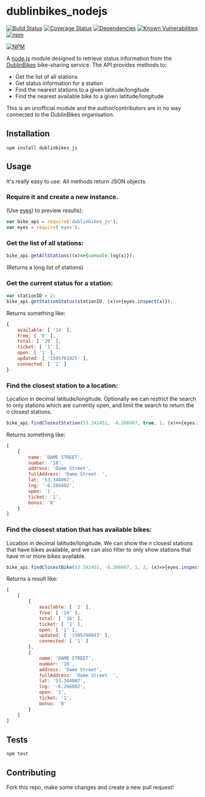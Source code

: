 dublinbikes_nodejs
=

[![Build Status](https://travis-ci.org/skhg/dublinbikes_nodejs.svg?branch=master)](https://travis-ci.org/skhg/dublinbikes_nodejs) [![Coverage Status](https://coveralls.io/repos/github/skhg/dublinbikes_nodejs/badge.svg?branch=master)](https://coveralls.io/github/skhg/dublinbikes_nodejs?branch=master) [![Dependencies](https://david-dm.org/skhg/dublinbikes_nodejs.svg)](https://david-dm.org/skhg/dublinbikes_nodejs.svg) [![Known Vulnerabilities](https://snyk.io/test/github/skhg/dublinbikes_nodejs/badge.svg)](https://snyk.io/test/github/skhg/dublinbikes_nodejs) [![npm](https://img.shields.io/npm/dt/dublinbikes_js.svg)](https://www.npmjs.com/package/dublinbikes_js)

[![NPM](https://nodei.co/npm/dublinbikes_js.png)](https://nodei.co/npm/dublinbikes_js/)

A [node.js](https://nodejs.org/en/) module designed to retrieve status information from the [DublinBikes](http://www.dublinbikes.ie/) bike-sharing service. The API provides methods to:
* Get the list of all stations
* Get status information for a station
* Find the nearest stations to a given latitude/longitude
* Find the nearest available bike to a given latitude/longitude

This is an unofficial module and the author/contributors are in no way connected to the DublinBikes organisation.

## Installation
`npm install dublinbikes_js`

## Usage
It's really easy to use. All methods return JSON objects.

### Require it and create a new instance.
(Use [eyes](https://www.npmjs.com/package/eyes)) to preview results):
```js
var bike_api = require('dublinbikes_js');
var eyes = require('eyes');
```

### Get the list of all stations:
```js
bike_api.getAllStations((x)=>{console.log(x)});
```
(Returns a long list of stations)


### Get the current status for a station:
```js
var stationID = 2;
bike_api.getStationStatus(stationID, (x)=>{eyes.inspect(x)});
```
Returns something like:
```js
{
    available: [ '14' ],
    free: [ '6' ],
    total: [ '20' ],
    ticket: [ '1' ],
    open: [ '1' ],
    updated: [ '1505761025' ],
    connected: [ '1' ]
}
```
### Find the closest station to a location:
Location in decimal latitude/longitude. Optionally we can restrict the search to only stations which are currently open, and limit the search to return the _n_ closest stations.
```js
bike_api.findClosestStation(53.342451, -6.266667, true, 1, (x)=>{eyes.inspect(x)});
```
Returns something like:
```js
[
    {
        name: 'DAME STREET',
        number: '10',
        address: 'Dame Street',
        fullAddress: 'Dame Street  ',
        lat: '53.344007',
        lng: '-6.266802',
        open: '1',
        ticket: '1',
        bonus: '0'
    }
]
```

### Find the closest station that has available bikes:
Location in decimal latitude/longitude. We can show the _n_ closest stations that have bikes available, and we can also filter to only show stations that have _m_ or more bikes available.
```js
bike_api.findClosestBike(53.342451, -6.266667, 1, 2, (x)=>{eyes.inspect(x)});
```
Returns a result like:
```js
[
    [
        {
            available: [ '2' ],
            free: [ '14' ],
            total: [ '16' ],
            ticket: [ '1' ],
            open: [ '1' ],
            updated: [ '1505768043' ],
            connected: [ '1' ]
        },
        {
            name: 'DAME STREET',
            number: '10',
            address: 'Dame Street',
            fullAddress: 'Dame Street  ',
            lat: '53.344007',
            lng: '-6.266802',
            open: '1',
            ticket: '1',
            bonus: '0'
        }
    ]
]
```




## Tests

  `npm test`

## Contributing
Fork this repo, make some changes and create a new pull request!
